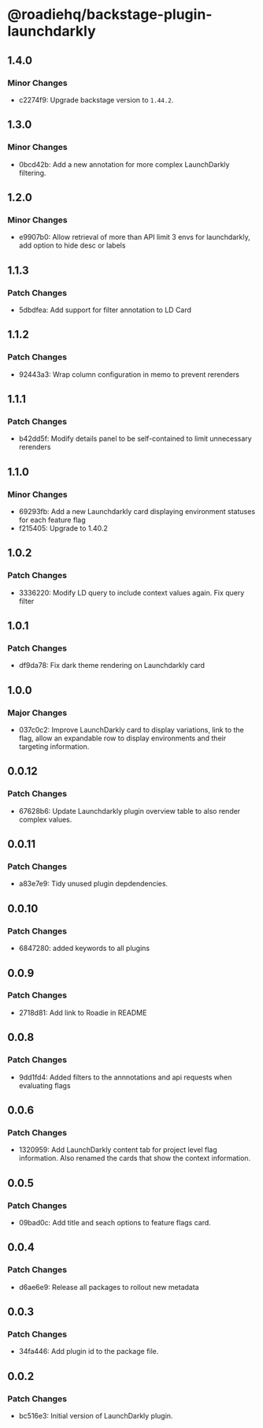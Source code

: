 # @roadiehq/backstage-plugin-launchdarkly

## 1.4.0

### Minor Changes

- c2274f9: Upgrade backstage version to `1.44.2`.

## 1.3.0

### Minor Changes

- 0bcd42b: Add a new annotation for more complex LaunchDarkly filtering.

## 1.2.0

### Minor Changes

- e9907b0: Allow retrieval of more than API limit 3 envs for launchdarkly, add option to hide desc or labels

## 1.1.3

### Patch Changes

- 5dbdfea: Add support for filter annotation to LD Card

## 1.1.2

### Patch Changes

- 92443a3: Wrap column configuration in memo to prevent rerenders

## 1.1.1

### Patch Changes

- b42dd5f: Modify details panel to be self-contained to limit unnecessary rerenders

## 1.1.0

### Minor Changes

- 69293fb: Add a new Launchdarkly card displaying environment statuses for each feature flag
- f215405: Upgrade to 1.40.2

## 1.0.2

### Patch Changes

- 3336220: Modify LD query to include context values again. Fix query filter

## 1.0.1

### Patch Changes

- df9da78: Fix dark theme rendering on Launchdarkly card

## 1.0.0

### Major Changes

- 037c0c2: Improve LaunchDarkly card to display variations, link to the flag, allow an expandable row to display environments and their targeting information.

## 0.0.12

### Patch Changes

- 67628b6: Update Launchdarkly plugin overview table to also render complex values.

## 0.0.11

### Patch Changes

- a83e7e9: Tidy unused plugin depdendencies.

## 0.0.10

### Patch Changes

- 6847280: added keywords to all plugins

## 0.0.9

### Patch Changes

- 2718d81: Add link to Roadie in README

## 0.0.8

### Patch Changes

- 9dd1fd4: Added filters to the annnotations and api requests when evaluating flags

## 0.0.6

### Patch Changes

- 1320959: Add LaunchDarkly content tab for project level flag information. Also renamed the cards that show the context information.

## 0.0.5

### Patch Changes

- 09bad0c: Add title and seach options to feature flags card.

## 0.0.4

### Patch Changes

- d6ae6e9: Release all packages to rollout new metadata

## 0.0.3

### Patch Changes

- 34fa446: Add plugin id to the package file.

## 0.0.2

### Patch Changes

- bc516e3: Initial version of LaunchDarkly plugin.

